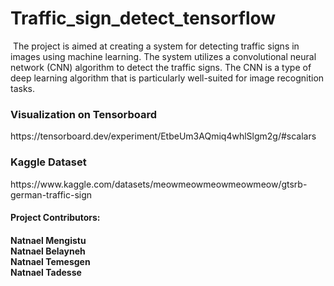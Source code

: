 <html>
<h1>Traffic_sign_detect_tensorflow</h1>
  <img src="https://englishan.com/wp-content/uploads/2022/03/Traffic-Road-Sings-.png" alt="">
The project is aimed at creating a system for detecting traffic signs in images using machine learning. The system utilizes a convolutional neural network (CNN) algorithm to detect the traffic signs. The CNN is a type of deep learning algorithm that is particularly well-suited for image recognition tasks.

<h3> Visualization on Tensorboard </h3>
https://tensorboard.dev/experiment/EtbeUm3AQmiq4whlSlgm2g/#scalars

<h3> Kaggle Dataset</h3>
https://www.kaggle.com/datasets/meowmeowmeowmeowmeow/gtsrb-german-traffic-sign

<h4>Project Contributors: <h4>
Natnael Mengistu <br>
Natnael Belayneh <br>
Natnael Temesgen <br>
Natnael Tadesse
</html>

